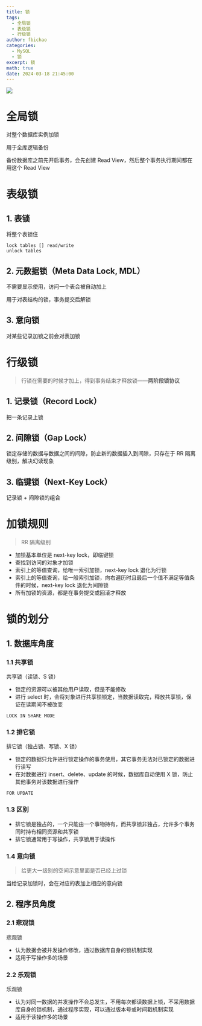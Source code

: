 ```yaml
---
title: 锁
tags:
  - 全局锁
  - 表级锁
  - 行级锁
author: fbichao
categories: 
  - MySQL
  - 锁
excerpt: 锁
math: true
date: 2024-03-18 21:45:00
---
```

![](https://file.fbichao.top/2024/03/a48bfa037fa43b1856723d08da939aa8.png)

# 全局锁

对整个数据库实例加锁

用于全库逻辑备份

备份数据库之前先开启事务，会先创建 Read View，然后整个事务执行期间都在用这个 Read View

# 表级锁

## 1. 表锁

将整个表锁住

```mysql
lock tables [] read/write
unlock tables
```

## 2. 元数据锁（Meta Data Lock, MDL）

不需要显示使用，访问一个表会被自动加上

用于对表结构的锁，事务提交后解锁

## 3. 意向锁

对某些记录加锁之前会对表加锁

# 行级锁

> 行锁在需要的时候才加上，得到事务结束才释放锁——**两阶段锁协议**

## 1. 记录锁（Record Lock）

把一条记录上锁

## 2. 间隙锁（Gap Lock）

锁定存储的数据与数据之间的间隙，防止新的数据插入到间隙，只存在于 RR 隔离级别，解决幻读现象

## 3. 临键锁（Next-Key Lock）

记录锁 + 间隙锁的组合

# 加锁规则

> RR 隔离级别

- 加锁基本单位是 next-key lock，即临键锁
- 查找到访问的对象才加锁
- 索引上的等值查询，给唯一索引加锁，next-key lock 退化为行锁
- 索引上的等值查询，给一般索引加锁，向右遍历时且最后一个值不满足等值条件的时候，next-key lock 退化为间隙锁
- 所有加锁的资源，都是在事务提交或回滚才释放

# 锁的划分

## 1. 数据库角度

### 1.1 共享锁

共享锁（读锁、S 锁）

- 锁定的资源可以被其他用户读取，但是不能修改
- 进行 select 时，会将对象进行共享锁锁定，当数据读取完，释放共享锁，保证在读期间不被改变

```mysql
LOCK IN SHARE MODE
```

### 1.2 排它锁

排它锁（独占锁、写锁、X 锁）

- 锁定的数据只允许进行锁定操作的事务使用，其它事务无法对已锁定的数据进行读写
- 在对数据进行 insert、delete、update 的时候，数据库自动使用 X 锁，防止其他事务对该数据进行操作

```mysql
FOR UPDATE
```

### 1.3 区别

- 排它锁是独占的，一个只能由一个事物持有，而共享锁非独占，允许多个事务同时持有相同资源和共享锁
- 排它锁通常用于写操作，共享锁用于读操作

### 1.4 意向锁

> 给更大一级别的空间示意里面是否已经上过锁

当给记录加锁时，会在对应的表加上相应的意向锁

## 2. 程序员角度

### 2.1 悲观锁

悲观锁

- 认为数据会被并发操作修改，通过数据库自身的锁机制实现
- 适用于写操作多的场景

### 2.2 乐观锁

乐观锁

- 认为对同一数据的并发操作不会总发生，不用每次都读数据上锁，不采用数据库自身的锁机制，通过程序实现，可以通过版本号或时间戳机制实现
- 适用于读操作多的场景
